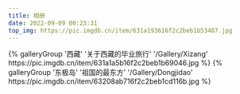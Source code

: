 ```yaml
---
title: 相册
date: 2022-09-09 00:23:31
top_img: https://pic.imgdb.cn/item/631a193616f2c2beb1b53487.jpg
---
```


<div class="gallery-group-main">
{% galleryGroup '西藏' '关于西藏的毕业旅行' '/Gallery/Xizang' https://pic.imgdb.cn/item/631a1a5b16f2c2beb1b69046.jpg %}
{% galleryGroup '东极岛' '祖国的最东方' '/Gallery/Dongjidao' https://pic.imgdb.cn/item/63208ab716f2c2beb1cd116b.jpg %}
</div>
